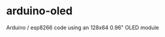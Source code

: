 # arduino-oled
Arduino / esp8266 code using  an 128x64 0.96" OLED module
[](http://i.imgur.com/kedhB8I.jpg)
